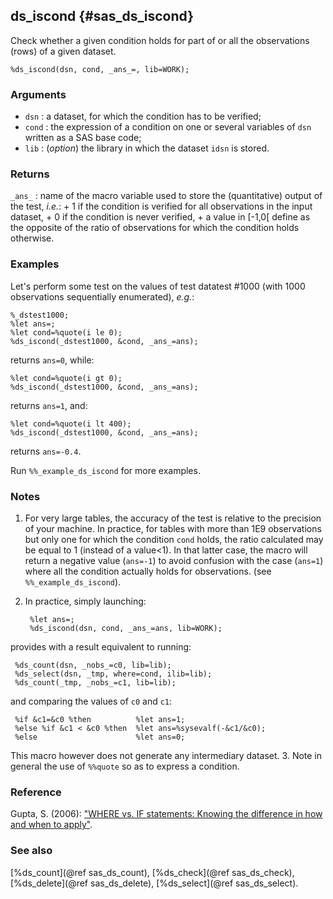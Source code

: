 ## ds_iscond {#sas_ds_iscond}
Check whether a given condition holds for part of or all the observations (rows) of a given dataset.

	%ds_iscond(dsn, cond, _ans_=, lib=WORK);

### Arguments
* `dsn` : a dataset, for which the condition has to be verified;
* `cond` : the expression of a condition on one or several variables of `dsn` written as a SAS
	base code; 
* `lib` : (_option_) the library in which the dataset `idsn` is stored.

### Returns
`_ans_` : name of the macro variable used to store the (quantitative) output of the test, _i.e._:
		+ 1 if the condition is verified for all observations in the input dataset,
		+ 0 if the condition is never verified,
		+ a value in [-1,0[ define as the opposite of the ratio of observations for which the 
		condition holds otherwise. 

### Examples
Let's perform some test on the values of test datatest #1000 (with 1000 observations sequentially
enumerated), _e.g._:
	
	%_dstest1000;
	%let ans=;
	%let cond=%quote(i le 0);
	%ds_iscond(_dstest1000, &cond, _ans_=ans);

returns `ans=0`, while:

	%let cond=%quote(i gt 0);
	%ds_iscond(_dstest1000, &cond, _ans_=ans);

returns `ans=1`, and:

	%let cond=%quote(i lt 400);
	%ds_iscond(_dstest1000, &cond, _ans_=ans);

returns `ans=-0.4`.

Run `%%_example_ds_iscond` for more examples.

### Notes
1. For very large tables, the accuracy of the test is relative to the precision of your machine. 
In practice, for tables with more than 1E9 observations but only one for which the condition `cond` 
holds, the ratio calculated may be equal to 1 (instead of a value<1). In that latter case, the macro
will return a negative value (`ans=-1`) to avoid confusion with the case (`ans=1`) where all the
condition actually holds for observations. (see `%%_example_ds_iscond`).
2. In practice, simply launching:

 	    %let ans=;
	    %ds_iscond(dsn, cond, _ans_=ans, lib=WORK);
provides with a result equivalent to running:
	
	 %ds_count(dsn, _nobs_=c0, lib=lib);
	 %ds_select(dsn, _tmp, where=cond, ilib=lib);
	 %ds_count(_tmp, _nobs_=c1, lib=lib);
and comparing the values of `c0` and `c1`:

	 %if &c1=&c0 %then 			%let ans=1;
	 %else %if &c1 < &c0 %then 	%let ans=%sysevalf(-&c1/&c0);
	 %else						%let ans=0;
This macro however does not generate any intermediary dataset.
3. Note in general the use of `%%quote` so as to express a condition. 

### Reference
Gupta, S. (2006): ["WHERE vs. IF statements: Knowing the difference in how and when to apply"](http://www2.sas.com/proceedings/sugi31/238-31.pdf).

### See also
[%ds_count](@ref sas_ds_count), [%ds_check](@ref sas_ds_check), [%ds_delete](@ref sas_ds_delete), [%ds_select](@ref sas_ds_select).
